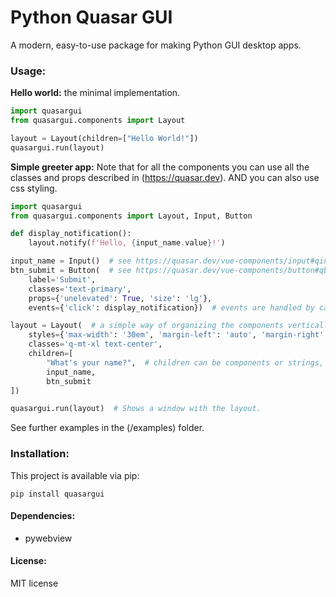 # Python Quasar GUI
A modern, easy-to-use package for making Python GUI desktop apps.

### Usage:

**Hello world:** the minimal implementation.
```python
import quasargui
from quasargui.components import Layout

layout = Layout(children=["Hello World!"])
quasargui.run(layout)
```
**Simple greeter app:** Note that for all the components you can use all the classes and props described in (https://quasar.dev). AND you can also use css styling.

```python
import quasargui
from quasargui.components import Layout, Input, Button

def display_notification():
    layout.notify(f'Hello, {input_name.value}!')

input_name = Input()  # see https://quasar.dev/vue-components/input#qinput-api
btn_submit = Button(  # see https://quasar.dev/vue-components/button#qbtn-api
    label='Submit',
    classes='text-primary',
    props={'unelevated': True, 'size': 'lg'},
    events={'click': display_notification})  # events are handled by callbacks

layout = Layout(  # a simple way of organizing the components vertically.
    styles={'max-width': '30em', 'margin-left': 'auto', 'margin-right': 'auto'},
    classes='q-mt-xl text-center',
    children=[
        "What's your name?",  # children can be components or strings, html is allowed.
        input_name,
        btn_submit
])

quasargui.run(layout)  # Shows a window with the layout.
```


See further examples in the (/examples) folder.


### Installation:

This project is available via pip:

    pip install quasargui

#### Dependencies: 

 * pywebview

#### License:

MIT license
